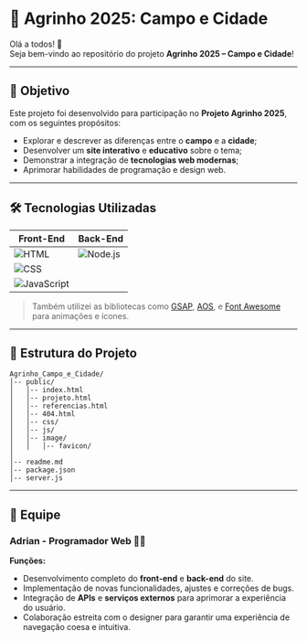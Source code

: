 # 🌾 Agrinho 2025: Campo e Cidade

Olá a todos! 👋  
Seja bem-vindo ao repositório do projeto **Agrinho 2025 – Campo e Cidade**!

---

## 🎯 Objetivo

Este projeto foi desenvolvido para participação no **Projeto Agrinho 2025**, com os seguintes propósitos:

- Explorar e descrever as diferenças entre o **campo** e a **cidade**;
- Desenvolver um **site interativo** e **educativo** sobre o tema;
- Demonstrar a integração de **tecnologias web modernas**;
- Aprimorar habilidades de programação e design web.

---

## 🛠️ Tecnologias Utilizadas

| Front-End | Back-End |
|-----------|----------|
| ![HTML](https://img.shields.io/badge/HTML-E34F26?style=for-the-badge&logo=html5&logoColor=white) | ![Node.js](https://img.shields.io/badge/Node.js-339933?style=for-the-badge&logo=node.js&logoColor=white) |
| ![CSS](https://img.shields.io/badge/CSS-1572B6?style=for-the-badge&logo=css3&logoColor=white) |  |
| ![JavaScript](https://img.shields.io/badge/JavaScript-F7DF1E?style=for-the-badge&logo=javascript&logoColor=black) |  |

> Também utilizei as bibliotecas como [GSAP](https://greensock.com/gsap/), [AOS](https://michalsnik.github.io/aos/), e [Font Awesome](https://fontawesome.com/) para animações e ícones.

---

## 📁 Estrutura do Projeto



```
Agrinho_Campo_e_Cidade/
│-- public/
│   │-- index.html
│   │-- projeto.html
│   │-- referencias.html
│   │-- 404.html
│   │-- css/
│   │-- js/
│   │-- image/
│   │   │-- favicon/
│   
│-- readme.md
│-- package.json
│-- server.js
```

---

## 👥 Equipe

### Adrian - Programador Web 👨‍💻
**Funções:**
- Desenvolvimento completo do **front-end** e **back-end** do site.
- Implementação de novas funcionalidades, ajustes e correções de bugs.
- Integração de **APIs** e **serviços externos** para aprimorar a experiência do usuário.
- Colaboração estreita com o designer para garantir uma experiência de navegação coesa e intuitiva.

